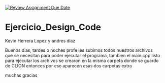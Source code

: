 [![Review Assignment Due Date](https://classroom.github.com/assets/deadline-readme-button-22041afd0340ce965d47ae6ef1cefeee28c7c493a6346c4f15d667ab976d596c.svg)](https://classroom.github.com/a/PtOBqoYX)
# Ejercicio_Design_Code
Kevin Herrera Lopez y andres diaz

Buenos dias, tardes o noches profe
les subimos todos nuestros archivos que se necesitan para poder ejecutar el programa, tambien el main.cpp listo para ejecutar
los archivos se crearon en la misma carpeta donde se guardo de CLION entonces por eso aparecen esas dos carpetas extra

muchas gracias 
